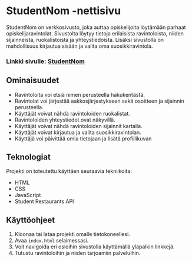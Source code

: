 # StudentNom -nettisivu

StudentNom on verkkosivusto, joka auttaa opiskelijoita löytämään parhaat
opiskelijaravintolat. Sivustolta löytyy tietoja erilaisista ravintoloista,
niiden sijainneista, ruokalistoista ja yhteystiedoista. Lisäksi sivustolla on
mahdollisuus kirjautua sisään ja valita oma suosikkiravintola.

### Linkki sivulle: [StudentNom](https://users.metropolia.fi/~wilmais/yksil%c3%b6projekti/HTML)
## Ominaisuudet

- Ravintoloita voi etsiä nimen perusteella hakukentästä.
- Ravintolat voi järjestää aakkosjärjestykseen sekä osoitteen ja sijainnin perusteella.
- Käyttäjät voivat nähdä ravintoloiden ruokalistat.
- Ravintoloiden yhteystiedot ovat näkyvillä.
- Käyttäjät voivat nähdä ravintoloiden sijainnit kartalla.
- Käyttäjät voivat kirjautua ja valita suosikkiravintolan.
- Käyttäjä voi päivittää omia tietojaan ja lisätä profiilikuvan

## Teknologiat

Projekti on toteutettu käyttäen seuraavia tekniikoita:

- HTML
- CSS
- JavaScript
- Student Restaurants API

## Käyttöohjeet

1. Kloonaa tai lataa projekti omalle tietokoneellesi.
2. Avaa `index.html` selaimessasi.
3. Voit navigoida eri osioihin sivustolla käyttämällä yläpalkin linkkejä.
4. Tutustu ravintoloihin ja niiden tarjoamiin palveluihin.
